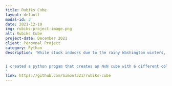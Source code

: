 ```yaml
---
title: Rubiks Cube
layout: default
modal-id: 3
date: 2021-12-10
img: rubiks-project-image.png
alt: Rubiks Cube
project-date: December 2021
client: Personal Project
category: Python
description: 'While stuck indoors due to the rainy Washington winters, I became really interested in solving Rubiks Cubes. I tried solving 2x2, 3x3, and 4x4 cubes. I was able to solve 2x2’s fairly consistently, but 3x3’s and 4x4’s presented a new challenge. That’s when I had the idea to create a program that represents an NxN cube.


I created a python progam that creates an NxN cube with 6 different colors. I implemented the 3 different rotations for each face. I found this project to be quite fun, but I would like to create a graphical representation of the cube for my next iteration. Picturing the cube rotations as arrays of text on the terminal was somewhat difficult. Another goal I have for the next iteration is a cube solver. Although I am not too familiar with the algorithms involved in solving a cube, I think implementing a generalized algorithm in code would give me a better understanding of how to solve a cube.
'
link: https://github.com/SimonT321/rubiks-cube
---
```

